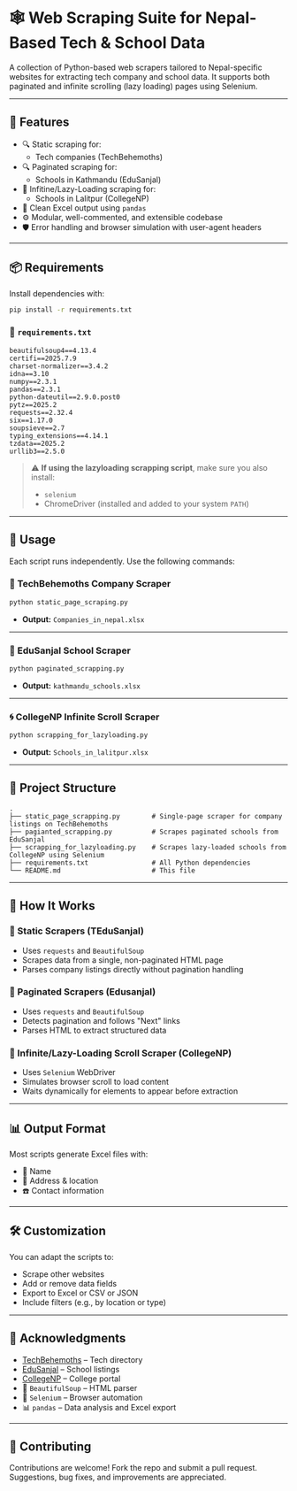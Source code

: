 # 🕸️ Web Scraping Suite for Nepal-Based Tech & School Data

A collection of Python-based web scrapers tailored to Nepal-specific websites for extracting tech company and school data. It supports both paginated and infinite scrolling (lazy loading) pages using Selenium.

---

## 🧩 Features

- 🔍 Static scraping for:
  - Tech companies (TechBehemoths)
- 🔍 Paginated scraping for:
  - Schools in Kathmandu (EduSanjal)
- 🔁 Infitine/Lazy-Loading scraping for:
  - Schools in Lalitpur (CollegeNP)
- 📄 Clean Excel output using `pandas`
- ⚙️ Modular, well-commented, and extensible codebase
- 🛡️ Error handling and browser simulation with user-agent headers

---

## 📦 Requirements

Install dependencies with:

```bash
pip install -r requirements.txt
```

### 🧾 `requirements.txt`

```text
beautifulsoup4==4.13.4
certifi==2025.7.9
charset-normalizer==3.4.2
idna==3.10
numpy==2.3.1
pandas==2.3.1
python-dateutil==2.9.0.post0
pytz==2025.2
requests==2.32.4
six==1.17.0
soupsieve==2.7
typing_extensions==4.14.1
tzdata==2025.2
urllib3==2.5.0
```

> ⚠️ **If using the lazyloading scrapping script**, make sure you also install:
> 
> - `selenium`
> - ChromeDriver (installed and added to your system `PATH`)

---

## 🚀 Usage

Each script runs independently. Use the following commands:

### 🏢 TechBehemoths Company Scraper

```bash
python static_page_scraping.py
```

- **Output:** `Companies_in_nepal.xlsx`

---

### 🏫 EduSanjal School Scraper

```bash
python paginated_scrapping.py
```

- **Output:** `kathmandu_schools.xlsx`

---

### 🌀 CollegeNP Infinite Scroll Scraper

```bash
python scrapping_for_lazyloading.py
```

- **Output:** `Schools_in_lalitpur.xlsx`

---

## 📁 Project Structure

```text
.
├── static_page_scrapping.py        # Single-page scraper for company listings on TechBehemoths
├── pagianted_scrapping.py          # Scrapes paginated schools from EduSanjal
├── scrapping_for_lazyloading.py    # Scrapes lazy-loaded schools from CollegeNP using Selenium
├── requirements.txt                # All Python dependencies
└── README.md                       # This file
```

---

## 🔧 How It Works

### 🧭 Static Scrapers (TEduSanjal)

- Uses `requests` and `BeautifulSoup`
- Scrapes data from a single, non-paginated HTML page
- Parses company listings directly without pagination handling

### 🧭 Paginated Scrapers (Edusanjal)

- Uses `requests` and `BeautifulSoup`
- Detects pagination and follows "Next" links
- Parses HTML to extract structured data

### 🔄 Infinite/Lazy-Loading Scroll Scraper (CollegeNP)

- Uses `Selenium` WebDriver
- Simulates browser scroll to load content
- Waits dynamically for elements to appear before extraction

---

## 📊 Output Format

Most scripts generate Excel files with:
- 📌 Name
- 📍 Address & location
- ☎️ Contact information

---

## 🛠️ Customization

You can adapt the scripts to:
- Scrape other websites
- Add or remove data fields
- Export to Excel or CSV or JSON
- Include filters (e.g., by location or type)

---

## 🙌 Acknowledgments

- [TechBehemoths](https://techbehemoths.com) – Tech directory
- [EduSanjal](https://edusanjal.com) – School listings
- [CollegeNP](https://collegenp.com) – College portal
- 🐍 `BeautifulSoup` – HTML parser
- 🤖 `Selenium` – Browser automation
- 📊 `pandas` – Data analysis and Excel export

---


## 🤝 Contributing

Contributions are welcome! Fork the repo and submit a pull request. Suggestions, bug fixes, and improvements are appreciated.
